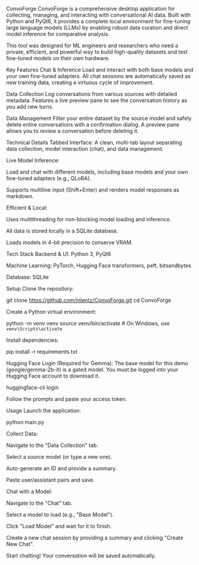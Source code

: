 ConvoForge
ConvoForge is a comprehensive desktop application for collecting, managing, and interacting with conversational AI data. Built with Python and PyQt6, it provides a complete local environment for fine-tuning large language models (LLMs) by enabling robust data curation and direct model inference for comparative analysis.

This tool was designed for ML engineers and researchers who need a private, efficient, and powerful way to build high-quality datasets and test fine-tuned models on their own hardware.

Key Features
Chat & Inference
Load and interact with both base models and your own fine-tuned adapters. All chat sessions are automatically saved as new training data, creating a virtuous cycle of improvement.

Data Collection
Log conversations from various sources with detailed metadata. Features a live preview pane to see the conversation history as you add new turns.

Data Management
Filter your entire dataset by the source model and safely delete entire conversations with a confirmation dialog. A preview pane allows you to review a conversation before deleting it.

Technical Details
Tabbed Interface: A clean, multi-tab layout separating data collection, model interaction (chat), and data management.

Live Model Inference:

Load and chat with different models, including base models and your own fine-tuned adapters (e.g., QLoRA).

Supports multiline input (Shift+Enter) and renders model responses as markdown.

Efficient & Local:

Uses multithreading for non-blocking model loading and inference.

All data is stored locally in a SQLite database.

Loads models in 4-bit precision to conserve VRAM.

Tech Stack
Backend & UI: Python 3, PyQt6

Machine Learning: PyTorch, Hugging Face transformers, peft, bitsandbytes

Database: SQLite

Setup
Clone the repository:

git clone https://github.com/jnlentz/ConvoForge.git
cd ConvoForge

Create a Python virtual environment:

python -m venv venv
source venv/bin/activate  # On Windows, use `venv\Scripts\activate`

Install dependencies:

pip install -r requirements.txt

Hugging Face Login (Required for Gemma):
The base model for this demo (google/gemma-2b-it) is a gated model. You must be logged into your Hugging Face account to download it.

huggingface-cli login

Follow the prompts and paste your access token.

Usage
Launch the application:

python main.py

Collect Data:

Navigate to the "Data Collection" tab.

Select a source model (or type a new one).

Auto-generate an ID and provide a summary.

Paste user/assistant pairs and save.

Chat with a Model:

Navigate to the "Chat" tab.

Select a model to load (e.g., "Base Model").

Click "Load Model" and wait for it to finish.

Create a new chat session by providing a summary and clicking "Create New Chat".

Start chatting! Your conversation will be saved automatically.